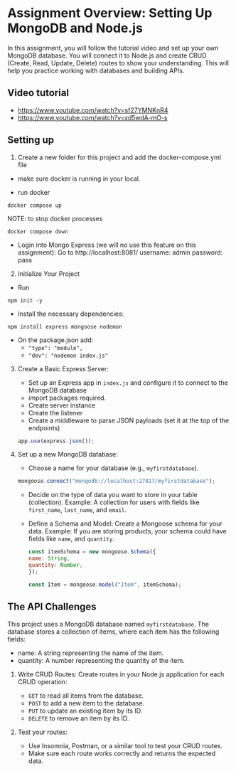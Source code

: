 # Assignment Overview: Setting Up MongoDB and Node.js

In this assignment, you will follow the tutorial video and set up your own MongoDB database. You will connect it to Node.js and create CRUD (Create, Read, Update, Delete) routes to show your understanding. This will help you practice working with databases and building APIs.

## Video tutorial

- https://www.youtube.com/watch?v=sf27YMNKnR4
- https://www.youtube.com/watch?v=xd5wdA-mO-s

## Setting up

1. Create a new folder for this project and add the docker-compose.yml file

- make sure docker is running in your local.

- run docker

```
docker compose up
```

NOTE: to stop docker processes

```
docker compose down
```

- Login into Mongo Express (we will no use this feature on this assignment):
  Go to http://localhost:8081/
  username: admin
  password: pass

2. Initialize Your Project

- Run

```
npm init -y
```

- Install the necessary dependencies:

```
npm install express mongoose nodemon
```

- On the package.json add:
  - `"type": "module",`
  - `"dev": "nodemon index.js"`

3. Create a Basic Express Server:

   - Set up an Express app in `index.js` and configure it to connect to the MongoDB database
   - import packages required.
   - Create server instance
   - Create the listener
   - Create a middleware to parse JSON payloads (set it at the top of the endpoints)

   ```JavaScript
   app.use(express.json());
   ```

4. Set up a new MongoDB database:

   - Choose a name for your database (e.g., `myfirstdatabase`).

   ```Javascript
   mongoose.connect("mongodb://localhost:27017/myfirstdatabase");
   ```

   - Decide on the type of data you want to store in your table (collection).
     Example: A collection for users with fields like `first_name`, `last_name`, and `email`.
   - Define a Schema and Model: Create a Mongoose schema for your data. Example: If you are storing products, your schema could have fields like `name`, and `quantity`.

     ```Javascript
     const itemSchema = new mongoose.Schema({
     name: String,
     quantity: Number,
     });

     const Item = mongoose.model("Item", itemSchema);
     ```

## The API Challenges

This project uses a MongoDB database named `myfirstdatabase`. The database stores a collection of items, where each item has the following fields:

- name: A string representing the name of the item.
- quantity: A number representing the quantity of the item.

1. Write CRUD Routes: Create routes in your Node.js application for each CRUD operation:

   - `GET` to read all items from the database.
   - `POST` to add a new item to the database.
   - `PUT` to update an existing item by its ID.
   - `DELETE` to remove an item by its ID.

2. Test your routes:
   - Use Insomnia, Postman, or a similar tool to test your CRUD routes.
   - Make sure each route works correctly and returns the expected data.
